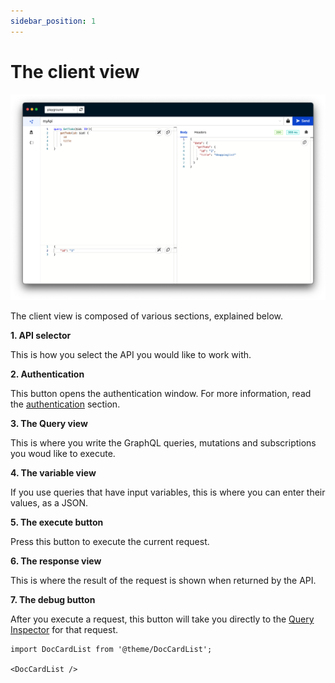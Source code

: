 ```yaml
---
sidebar_position: 1
---
```


# The client view

![GraphBolt GraphQL client](graphql-client.png)

The client view is composed of various sections, explained below.


**1. API selector**

This is how you select the API you would like to work with.

**2. Authentication**

This button opens the authentication window. For more information, read the [authentication](authentication) section.

**3. The Query view**

This is where you write the GraphQL queries, mutations and subscriptions you woud like to execute. 

**4. The variable view**

If you use queries that have input variables, this is where you can enter their values, as a JSON.

**5. The execute button**

Press this button to execute the current request.

**6. The response view**

This is where the result of the request is shown when returned by the API.

**7. The debug button**

After you execute a request, this button will take you directly to the [Query Inspector](/query-inspector) for that request.

```mdx-code-block
import DocCardList from '@theme/DocCardList';

<DocCardList />
```
